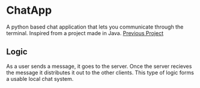 # ChatApp
A python based chat application that lets you communicate through the terminal. Inspired from a project made in Java. [Previous Project](https://github.com/ralster213/CyberSecurity/tree/master/GroupChat)

## Logic
As a user sends a message, it goes to the server. Once the server recieves the message it distributes it out to the other clients. This type of logic forms a usable local chat system.
